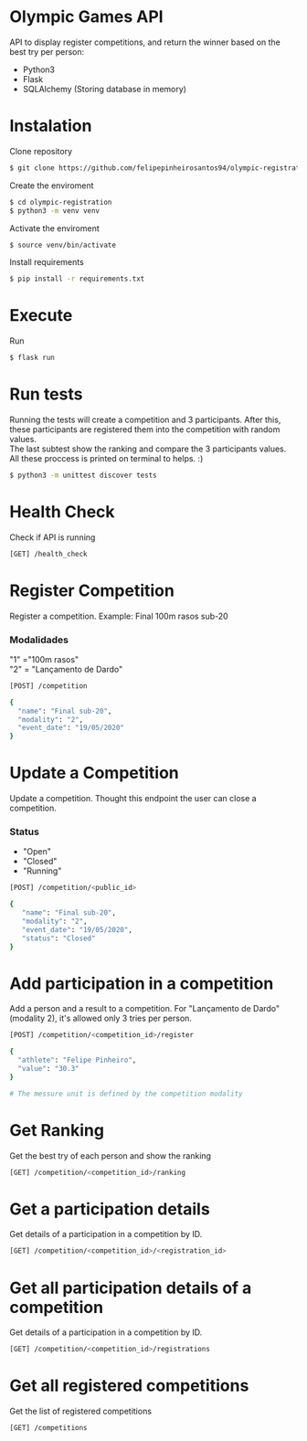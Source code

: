 # Olympic Games API 

API to display register competitions, and return the winner based on the best try per person:

  - Python3
  - Flask
  - SQLAlchemy (Storing database in memory)

# Instalation
Clone repository
  ```sh
$ git clone https://github.com/felipepinheirosantos94/olympic-registration.git
```
Create the enviroment
  ```sh
$ cd olympic-registration
$ python3 -m venv venv
```
Activate the enviroment
  ```sh
$ source venv/bin/activate
```

Install requirements
  ```sh
$ pip install -r requirements.txt
```

# Execute

Run
  ```sh
$ flask run
```
# Run tests

Running the tests will create a competition and 3 participants.
After this, these participants are registered them into the competition with random values.<br/>
The last subtest show the ranking and compare the 3 participants values.<br/>
All these proccess is printed on terminal to helps. :)
  ```sh
$ python3 -m unittest discover tests
```

# Health Check
Check if API is running
  ```sh
[GET] /health_check
```

# Register Competition
Register a competition. Example: Final 100m rasos sub-20
### Modalidades
"1" ="100m rasos"<br/>
"2" = "Lançamento de Dardo"
  ```sh
[POST] /competition

{
    "name": "Final sub-20",
    "modality": "2",
    "event_date": "19/05/2020"
}
```

# Update a Competition
Update a competition. Thought this endpoint the user can close a competition.

### Status
* "Open"
* "Closed"
* "Running"

 ```sh
[POST] /competition/<public_id>

{
    "name": "Final sub-20",
    "modality": "2",
    "event_date": "19/05/2020",
    "status": "Closed"
}
```

# Add participation in a competition
Add a person and a result to a competition.
For "Lançamento de Dardo" (modality 2), it's allowed only 3 tries per person.
  ```sh
[POST] /competition/<competition_id>/register

{
    "athlete": "Felipe Pinheiro",
    "value": "30.3"   
}

# The messure unit is defined by the competition modality
```

# Get Ranking
Get the best try of each person and show the ranking
  ```sh
[GET] /competition/<competition_id>/ranking
```

# Get a participation details
Get details of a participation in a competition by ID.
  ```sh
[GET] /competition/<competition_id>/<registration_id>
```

# Get all participation details of a competition
Get details of a participation in a competition by ID.
  ```sh
[GET] /competition/<competition_id>/registrations
```

# Get all registered competitions
Get the list of registered competitions
  ```sh
[GET] /competitions
```
